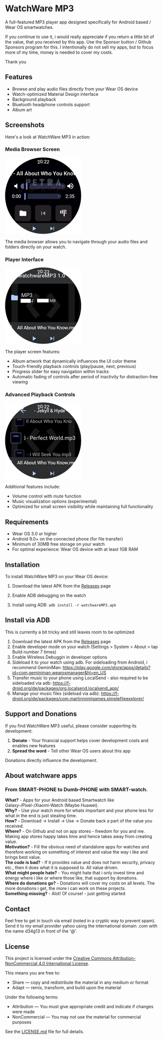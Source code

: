 # WatchWare MP3

A full-featured MP3 player app designed specifically for Android based / Wear OS smartwatches.

If you continue to use it, i would really appreciate if you return a little bit of the value, that you received by this app.
Use the Sponsor button / Github Sponsors program for this.
I intentionally do not sell my apps, but to focus more of my time, money is needed to cover my costs.

Thank you

## Features

- Browse and play audio files directly from your Wear OS device
- Watch-optimized Material Design interface
- Background playback
- Bluetooth headphone controls support
- Album art

## Screenshots

Here's a look at WatchWare MP3 in action:

### Media Browser Screen
![Media Browser Screen](doc/images/Screenshot1.png)

The media browser allows you to navigate through your audio files and folders directly on your watch. 

### Player Interface
![Player Interface](doc/images/Screenshot2.png)

The player screen features:
- Album artwork that dynamically influences the UI color theme
- Touch-friendly playback controls (play/pause, next, previous)
- Progress slider for easy navigation within tracks
- Automatic fading of controls after period of inactivity for distraction-free viewing

### Advanced Playback Controls
![Advanced Playback Controls](doc/images/Screenshot3.png)

Additional features include:
- Volume control with mute function
- Music visualization options (experimental)
- Optimized for small screen visibility while maintaining full functionality

## Requirements

- Wear OS 3.0 or higher
- Android 9.0+ on the connected phone (for file transfer)
- Minimum of 30MB free storage on your watch
- For optimal experience: Wear OS device with at least 1GB RAM

## Installation

To install WatchWare MP3 on your Wear OS device:

1. Download the latest APK from the [Releases](https://github.com/your-username/watchwareMP3/releases) page

3. Enable ADB debugging on the watch
4. Install using ADB: `adb install -r watchwareMP3.apk`

## Install via ADB
This is currently a bit tricky and still leaves room to be optimized 

1. Download the latest APK from the [Releases](https://github.com/your-username/watchwareMP3/releases) page
2. Enable developer mode on your watch (Settings > System > About > tap Build number 7 times)
3. Enable Wireless Debuggin in developer options
4. Sideload it to your watch using adb. For sideloading from Android, i recommend GeminiMan: https://play.google.com/store/apps/details?id=com.geminiman.wearosmanager&hl=en_US
5. Transfer music to your phone using LocalSend - also required to be sideloaded via adb: https://f-droid.org/de/packages/org.localsend.localsend_app/
6. Manage your music files (sideload via adb): https://f-droid.org/de/packages/com.martinmimigames.simplefileexplorer/

## Support and Donations

If you find WatchWare MP3 useful, please consider supporting its development:

1. **Donate** - Your financial support helps cover development costs and enables new features
2. **Spread the word** - Tell other Wear OS users about this app

Donations directly influence the development. 

## About watchware apps

### From SMART-PHONE to Dumb-PHONE with SMART-watch.

**What?** - Apps for your Android based Smartwatch like Galaxy-/Pixel-/Xiaomi-Watch (Maybe Huawei).\
**Why?** - Use your watch more for whats important and your phone less for what in the end is just stealing time.\
**How?** - Download -> Install -> Use -> Donate back a part of the value you received.\
**Where?** - On Github and not on app stores - freedom for you and me. Making app stores happy takes time and hence takes away from creating value.\
**Motivation?** - Fill the obvious need of standalone apps for watches and therefore working on something of interest and value the way i like and brings best value.\
**The code is bad?** - If it provides value and does not harm security, privacy etc., then it does what it is supposed to. All value driven.\
**What might people hate?** - You might hate that i only invest time and energy where i like or where those like, that support by donations.\
**Where do donations go?** - Donations will cover my costs on all levels. The more donations i get, the more i can work on these projects.\
**Something missing?** - Alot! Of course! - just getting started

## Contact

Feel free to get in touch via email (noted in a cryptic way to prevent spam).\
Send it to my email provider yahoo using the international domain .com with the name d34g13 in front of the '@'.

## License

This project is licensed under the [Creative Commons Attribution-NonCommercial 4.0 International License](LICENSE.md).

This means you are free to:
- Share — copy and redistribute the material in any medium or format
- Adapt — remix, transform, and build upon the material

Under the following terms:
- Attribution — You must give appropriate credit and indicate if changes were made
- NonCommercial — You may not use the material for commercial purposes

See the [LICENSE.md](LICENSE.md) file for full details.
